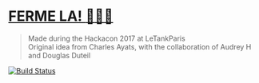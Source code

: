 # [FERME LA! :door::rabbit::door:](https://douglasduteil.github.io/ferme-la)

> Made during the Hackacon 2017 at LeTankParis  
> Original idea from Charles Ayats, with the collaboration of Audrey H and Douglas Duteil

[![Build Status](https://travis-ci.org/douglasduteil/ferme-la.svg?branch=master)](https://travis-ci.org/douglasduteil/ferme-la)
